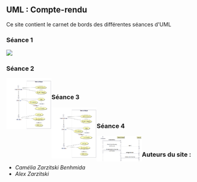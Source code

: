 ## UML : Compte-rendu

Ce site contient le carnet de bords des différentes séances d'UML

### Séance 1 
[<img src="http://fortimelp.fr/250-large_default/formation-uml-analyse-et-conception-4-jours.jpg" align="left" width="100" ><br>](https://chouette3000.github.io/ProjetUML/Seance1/)

### Séance 2
[<img src="img/useCase.png" align="left" width="120" ><br />](https://chouette3000.github.io/ProjetUML/Seance2/)

### Séance 3
[<img src="img/useCase.png" align="left" width="120" ><br />](https://chouette3000.github.io/ProjetUML/Seance3/)

### Séance 4
[<img src="img/diagSequence.png" align="left" width="120" ><br />](https://chouette3000.github.io/ProjetUML/Seance4/)
	
### Auteurs du site : 

- _Camélia Zarzitski Benhmida_ 
- _Alex Zarzitski_
